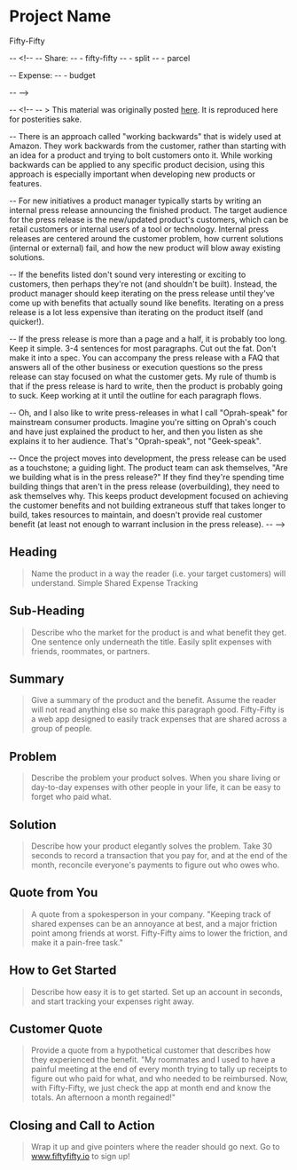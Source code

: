 # Project Name #
Fifty-Fifty

-- <!--
-- Share:
-- - fifty-fifty
-- - split
-- - parcel

-- Expense:
-- - budget

-- -->

-- <!-- 
-- > This material was originally posted [here](http://www.quora.com/What-is-Amazons-approach-to-product-development-and-product-management). It is reproduced here for posterities sake.

-- There is an approach called "working backwards" that is widely used at Amazon. They work backwards from the customer, rather than starting with an idea for a product and trying to bolt customers onto it. While working backwards can be applied to any specific product decision, using this approach is especially important when developing new products or features.

-- For new initiatives a product manager typically starts by writing an internal press release announcing the finished product. The target audience for the press release is the new/updated product's customers, which can be retail customers or internal users of a tool or technology. Internal press releases are centered around the customer problem, how current solutions (internal or external) fail, and how the new product will blow away existing solutions.

-- If the benefits listed don't sound very interesting or exciting to customers, then perhaps they're not (and shouldn't be built). Instead, the product manager should keep iterating on the press release until they've come up with benefits that actually sound like benefits. Iterating on a press release is a lot less expensive than iterating on the product itself (and quicker!).

-- If the press release is more than a page and a half, it is probably too long. Keep it simple. 3-4 sentences for most paragraphs. Cut out the fat. Don't make it into a spec. You can accompany the press release with a FAQ that answers all of the other business or execution questions so the press release can stay focused on what the customer gets. My rule of thumb is that if the press release is hard to write, then the product is probably going to suck. Keep working at it until the outline for each paragraph flows. 

-- Oh, and I also like to write press-releases in what I call "Oprah-speak" for mainstream consumer products. Imagine you're sitting on Oprah's couch and have just explained the product to her, and then you listen as she explains it to her audience. That's "Oprah-speak", not "Geek-speak".

-- Once the project moves into development, the press release can be used as a touchstone; a guiding light. The product team can ask themselves, "Are we building what is in the press release?" If they find they're spending time building things that aren't in the press release (overbuilding), they need to ask themselves why. This keeps product development focused on achieving the customer benefits and not building extraneous stuff that takes longer to build, takes resources to maintain, and doesn't provide real customer benefit (at least not enough to warrant inclusion in the press release).
--  -->
 
## Heading ##
  > Name the product in a way the reader (i.e. your target customers) will understand.
Simple Shared Expense Tracking

## Sub-Heading ##
  > Describe who the market for the product is and what benefit they get. One sentence only underneath the title.
Easily split expenses with friends, roommates, or partners.

## Summary ##
  > Give a summary of the product and the benefit. Assume the reader will not read anything else so make this paragraph good.
Fifty-Fifty is a web app designed to easily track expenses that are shared across a group of people.

## Problem ##
  > Describe the problem your product solves.
When you share living or day-to-day expenses with other people in your life, it can be easy to forget who paid what. 

## Solution ##
  > Describe how your product elegantly solves the problem.
Take 30 seconds to record a transaction that you pay for, and at the end of the month, reconcile everyone's payments to figure out who owes who.

## Quote from You ##
  > A quote from a spokesperson in your company.
"Keeping track of shared expenses can be an annoyance at best, and a major friction point among friends at worst. Fifty-Fifty aims to lower the friction, and make it a pain-free task."

## How to Get Started ##
  > Describe how easy it is to get started.
Set up an account in seconds, and start tracking your expenses right away.

## Customer Quote ##
  > Provide a quote from a hypothetical customer that describes how they experienced the benefit.
"My roommates and I used to have a painful meeting at the end of every month trying to tally up receipts to figure out who paid for what, and who needed to be reimbursed. Now, with Fifty-Fifty, we just check the app at month end and know the totals. An afternoon a month regained!"

## Closing and Call to Action ##
  > Wrap it up and give pointers where the reader should go next.
Go to www.fiftyfifty.io to sign up!
